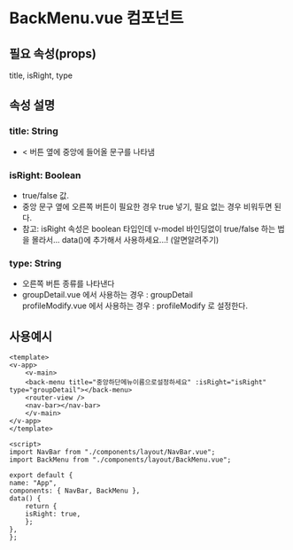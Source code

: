 # BackMenu.vue 컴포넌트
## 필요 속성(props)
title, isRight, type

## 속성 설명
### title: String
- < 버튼 옆에 중앙에 들어올 문구를 나타냄
### isRight: Boolean
- true/false 값.
- 중앙 문구 옆에 오른쪽 버튼이 필요한 경우 true 넣기, 필요 없는 경우 비워두면 된다.
- 참고: isRight 속성은 boolean 타입인데 v-model 바인딩없이 true/false 하는 법을 몰라서... data()에 추가해서 사용하세요...! (알면알려주기)
### type: String
- 오른쪽 버튼 종류를 나타낸다
- groupDetail.vue 에서 사용하는 경우 : groupDetail<br>
profileModify.vue 에서 사용하는 경우 : profileModify 로 설정한다.

## 사용예시

    <template>
    <v-app>
        <v-main>
        <back-menu title="중앙하단메뉴이름으로설정하세요" :isRight="isRight" type="groupDetail"></back-menu>
        <router-view />
        <nav-bar></nav-bar>
        </v-main>
    </v-app>
    </template>

    <script>
    import NavBar from "./components/layout/NavBar.vue";
    import BackMenu from "./components/layout/BackMenu.vue";

    export default {
    name: "App",
    components: { NavBar, BackMenu },
    data() {
        return {
        isRight: true,
        };
    },
    };
</script>
